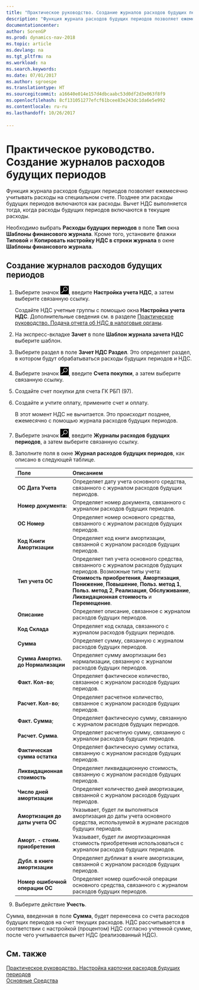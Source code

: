 ```yaml
---
title: "Практическое руководство. Создание журналов расходов будущих периодов"
description: "Функция журнала расходов будущих периодов позволяет ежемесячно учитывать расходы на специальном счете. Позднее эти расходы будущих периодов включаются как расходы. Вычет НДС выполняется тогда, когда расходы будущих периодов включаются в текущие расходы."
documentationcenter: 
author: SorenGP
ms.prod: dynamics-nav-2018
ms.topic: article
ms.devlang: na
ms.tgt_pltfrm: na
ms.workload: na
ms.search.keywords: 
ms.date: 07/01/2017
ms.author: sgroespe
ms.translationtype: HT
ms.sourcegitcommit: a16640e014e157d4dbcaabc53d0df2d3e063f8f9
ms.openlocfilehash: 8cf131051277efcf61bcee83e243dc1da6e5e992
ms.contentlocale: ru-ru
ms.lasthandoff: 10/26/2017

---
```

# <a name="how-to-create-future-expense-journals"></a>Практическое руководство. Создание журналов расходов будущих периодов
Функция журнала расходов будущих периодов позволяет ежемесячно учитывать расходы на специальном счете. Позднее эти расходы будущих периодов включаются как расходы. Вычет НДС выполняется тогда, когда расходы будущих периодов включаются в текущие расходы.  

Необходимо выбрать **Расходы будущих периодов** в поле **Тип** окна **Шаблоны финансового журнала**. Кроме того, установите флажки **Типовой** и **Копировать настройку НДС в строки журнала** в окне **Шаблоны финансового журнала**.  

## <a name="to-create-future-expense-journals"></a>Создание журналов расходов будущих периодов  

1.  Выберите значок ![Поиск страницы или отчета](../../media/ui-search/search_small.png "Значок поиска страницы или отчета"), введите **Настройка учета НДС**, а затем выберите связанную ссылку.

    Создайте НДС учетные группы с помощью окна **Настройка учета НДС**. Дополнительные сведения см. в разделе [Практическое руководство. Подача отчета об НДС в налоговые органы](../../finance-how-report-vat.md).  
2.  На экспресс-вкладке **Зачет** в поле **Шаблон журнала зачета НДС** выберите шаблон.  
3.  Выберите раздел в поле **Зачет НДС Раздел**. Это определяет раздел, в котором будут обрабатываться расходы будущих периодов и НДС.  
4.  Выберите значок ![Поиск страницы или отчета](../../media/ui-search/search_small.png "Значок поиска страницы или отчета"), введите **Счета покупки**, а затем выберите связанную ссылку.
5. Создайте счет покупки для счета ГК РБП (97).  
6.  Создайте и учтите оплату, примените счет и оплату.  

    В этот момент НДС не вычитается. Это происходит позднее, ежемесячно с помощью журнала расходов будущих периодов.  

7.  Выберите значок ![Поиск страницы или отчета](../../media/ui-search/search_small.png "Значок поиска страницы или отчета"), введите **Журналы расходов будущих периодов**, а затем выберите связанную ссылку.  
8.  Заполните поля в окне **Журнал расходов будущих периодов**, как описано в следующей таблице.  

    |Поле|Описанием|  
    |---------------------------------|---------------------------------------|  
    |**ОС Дата Учета**|Определяет дату учета основного средства, связанного с журналом расходов будущих периодов.|  
    |**Номер документа:**|Определяет номер документа, связанного с журналом расходов будущих периодов.|  
    |**ОС Номер**|Определяет номер основного средства, связанного с журналом расходов будущих периодов.|  
    |**Код Книги Амортизации**|Определяет код книги амортизации, связанной с журналом расходов будущих периодов.|  
    |**Тип учета ОС**|Определяет тип учета основного средства, связанного с журналом расходов будущих периодов. Возможные типы учета: **Стоимость приобретения**, **Амортизация**, **Понижение**, **Повышение**, **Польз. метод 1**, **Польз. метод 2**, **Реализация**, **Обслуживание**, **Ликвидационная стоимость** и **Перемещение**.|  
    |**Описание**|Определяет описание, связанное с журналом расходов будущих периодов.|  
    |**Код Склада**|Определяет код склада, связанного с журналом расходов будущих периодов.|  
    |**Сумма**|Определяет сумму, связанную с журналом расходов будущих периодов.|  
    |**Сумма Амортиз. до Нормализации**|Определяет сумму амортизации без нормализации, связанную с журналом расходов будущих периодов.|  
    |**Факт. Кол-во**;|Определяет фактическое количество, связанное с журналом расходов будущих периодов.|  
    |**Расчет. Кол-во**;|Определяет расчетное количество, связанное с журналом расходов будущих периодов.|  
    |**Факт. Сумма**;|Определяет фактическую сумму, связанную с журналом расходов будущих периодов.|  
    |**Расчет. Сумма**.|Определяет расчетную сумму, связанную с журналом расходов будущих периодов.|  
    |**Фактическая сумма остатка**|Определяет фактическую сумму остатка, связанную с журналом расходов будущих периодов.|  
    |**Ликвидационная стоимость**|Определяет ликвидационную стоимость, связанную с журналом расходов будущих периодов.|  
    |**Число дней амортизации**|Определяет количество дней амортизации, связанной с журналом расходов будущих периодов.|  
    |**Амортизация до даты учета ОС**|Указывает, будет ли выполняться амортизация до даты учета основного средства, используемой в журнале расходов будущих периодов.|  
    |**Аморт. - стоим. приобретения**|Указывает, будет ли амортизационная стоимость приобретения использоваться с журналом расходов будущих периодов.|  
    |**Дубл. в книге амортизации**|Определяет дубликат в книге амортизации, связанной с журналом расходов будущих периодов.|  
    |**Номер ошибочной операции ОС**|Определяет номер ошибочной операции основного средства, связанного с журналом расходов будущих периодов.|  

9.  Выберите действие **Учесть**.

Сумма, введенная в поле **Сумма**, будет перенесена со счета расходов будущих периодов на счет текущих расходов. НДС рассчитывается в соответствии с настройкой (процентом) НДС согласно учтенной сумме, после чего учитывается вычет НДС (реализованный НДС).  

## <a name="see-also"></a>См. также  
  [Практическое руководство. Настройка карточки расходов будущих периодов](how-to-set-up-a-future-expense-card.md)  
  [Основные Средства](../../fa-manage.md)

